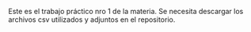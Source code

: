 Este es el trabajo práctico nro 1 de la materia.
Se necesita descargar los archivos csv utilizados y adjuntos en el repositorio.
